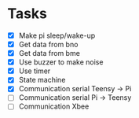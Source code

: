 
# Tasks

- [x] Make pi sleep/wake-up
- [x] Get data from bno 
- [x] Get data from bme
- [x] Use buzzer to make noise
- [x] Use timer
- [x] State machine
- [x] Communication serial Teensy -> Pi
- [ ] Communication serial Pi -> Teensy
- [ ] Communication Xbee
